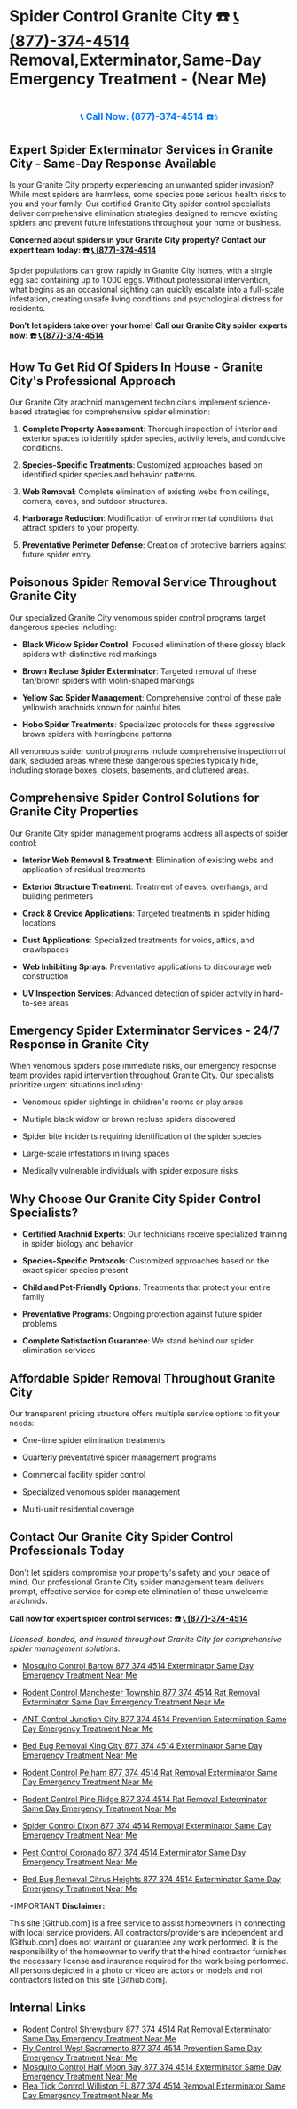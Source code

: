 # Spider Control Granite City ☎️ [📞 (877)-374-4514](https://pest-control-4514.netlify.app) Removal,Exterminator,Same-Day Emergency Treatment - (Near Me)
# 

<p align="center" style="font-size: 1.2em; font-weight: bold; margin: 20px 0;">
  <a href="https://pest-control-4514.netlify.app" target="_blank" style="color: #007BFF; text-decoration: none;">📞 Call Now: (877)-374-4514 ☎️💧</a>
</p>

## Expert Spider Exterminator Services in Granite City - Same-Day Response Available

Is your Granite City property experiencing an unwanted spider invasion? While most spiders are harmless, some species pose serious health risks to you and your family. Our certified Granite City spider control specialists deliver comprehensive elimination strategies designed to remove existing spiders and prevent future infestations throughout your home or business.

**Concerned about spiders in your Granite City property? Contact our expert team today: ☎️ [📞 (877)-374-4514](https://pest-control-4514.netlify.app)**

Spider populations can grow rapidly in Granite City homes, with a single egg sac containing up to 1,000 eggs. Without professional intervention, what begins as an occasional sighting can quickly escalate into a full-scale infestation, creating unsafe living conditions and psychological distress for residents.

**Don't let spiders take over your home! Call our Granite City spider experts now: ☎️ [📞 (877)-374-4514](https://pest-control-4514.netlify.app)**

## How To Get Rid Of Spiders In House - Granite City's Professional Approach

Our Granite City arachnid management technicians implement science-based strategies for comprehensive spider elimination:

1. **Complete Property Assessment**: Thorough inspection of interior and exterior spaces to identify spider species, activity levels, and conducive conditions.

2. **Species-Specific Treatments**: Customized approaches based on identified spider species and behavior patterns.

3. **Web Removal**: Complete elimination of existing webs from ceilings, corners, eaves, and outdoor structures.

4. **Harborage Reduction**: Modification of environmental conditions that attract spiders to your property.

5. **Preventative Perimeter Defense**: Creation of protective barriers against future spider entry.

## Poisonous Spider Removal Service Throughout Granite City

Our specialized Granite City venomous spider control programs target dangerous species including:

- **Black Widow Spider Control**: Focused elimination of these glossy black spiders with distinctive red markings

- **Brown Recluse Spider Exterminator**: Targeted removal of these tan/brown spiders with violin-shaped markings

- **Yellow Sac Spider Management**: Comprehensive control of these pale yellowish arachnids known for painful bites

- **Hobo Spider Treatments**: Specialized protocols for these aggressive brown spiders with herringbone patterns

All venomous spider control programs include comprehensive inspection of dark, secluded areas where these dangerous species typically hide, including storage boxes, closets, basements, and cluttered areas.

## Comprehensive Spider Control Solutions for Granite City Properties

Our Granite City spider management programs address all aspects of spider control:

- **Interior Web Removal & Treatment**: Elimination of existing webs and application of residual treatments

- **Exterior Structure Treatment**: Treatment of eaves, overhangs, and building perimeters

- **Crack & Crevice Applications**: Targeted treatments in spider hiding locations

- **Dust Applications**: Specialized treatments for voids, attics, and crawlspaces

- **Web Inhibiting Sprays**: Preventative applications to discourage web construction

- **UV Inspection Services**: Advanced detection of spider activity in hard-to-see areas

## Emergency Spider Exterminator Services - 24/7 Response in Granite City

When venomous spiders pose immediate risks, our emergency response team provides rapid intervention throughout Granite City. Our specialists prioritize urgent situations including:

- Venomous spider sightings in children's rooms or play areas

- Multiple black widow or brown recluse spiders discovered

- Spider bite incidents requiring identification of the spider species

- Large-scale infestations in living spaces

- Medically vulnerable individuals with spider exposure risks

## Why Choose Our Granite City Spider Control Specialists?

- **Certified Arachnid Experts**: Our technicians receive specialized training in spider biology and behavior

- **Species-Specific Protocols**: Customized approaches based on the exact spider species present

- **Child and Pet-Friendly Options**: Treatments that protect your entire family

- **Preventative Programs**: Ongoing protection against future spider problems

- **Complete Satisfaction Guarantee**: We stand behind our spider elimination services

## Affordable Spider Removal Throughout Granite City

Our transparent pricing structure offers multiple service options to fit your needs:

- One-time spider elimination treatments

- Quarterly preventative spider management programs

- Commercial facility spider control

- Specialized venomous spider management

- Multi-unit residential coverage

## Contact Our Granite City Spider Control Professionals Today

Don't let spiders compromise your property's safety and your peace of mind. Our professional Granite City spider management team delivers prompt, effective service for complete elimination of these unwelcome arachnids.

**Call now for expert spider control services: ☎️ [📞 (877)-374-4514](https://pest-control-4514.netlify.app)**

*Licensed, bonded, and insured throughout Granite City for comprehensive spider management solutions.*


- [Mosquito Control Bartow 877 374 4514 Exterminator Same Day Emergency Treatment Near Me](https://github.com/allyoucaneatsushiin/plumbing-texas/blob/main/Mosquito-Control-Bartow-877-374-4514-Exterminator-Same-Day-Emergency-Treatment-Near-Me.md)
- [Rodent Control Manchester Township 877 374 4514 Rat Removal Exterminator Same Day Emergency Treatment Near Me](https://github.com/allyoucaneatsushiin/plumbing-texas/blob/main/Rodent-Control-Manchester-Township-877-374-4514-Rat-Removal-Exterminator-Same-Day-Emergency-Treatment-Near-Me.md)
- [ANT Control Junction City 877 374 4514 Prevention Extermination Same Day Emergency Treatment Near Me](https://github.com/allyoucaneatsushiin/plumbing-texas/blob/main/ANT-Control-Junction-City-877-374-4514-Prevention-Extermination-Same-Day-Emergency-Treatment-Near-Me.md)


- [Bed Bug Removal King City 877 374 4514 Exterminator Same Day Emergency Treatment Near Me](https://github.com/allyoucaneatsushiin/plumbing-texas/blob/main/Bed-Bug-Removal-King-City-877-374-4514-Exterminator-Same-Day-Emergency-Treatment-Near-Me.md)
- [Rodent Control Pelham 877 374 4514 Rat Removal Exterminator Same Day Emergency Treatment Near Me](https://github.com/allyoucaneatsushiin/plumbing-texas/blob/main/Rodent-Control-Pelham-877-374-4514-Rat-Removal-Exterminator-Same-Day-Emergency-Treatment-Near-Me.md)
- [Rodent Control Pine Ridge 877 374 4514 Rat Removal Exterminator Same Day Emergency Treatment Near Me](https://github.com/allyoucaneatsushiin/plumbing-texas/blob/main/Rodent-Control-Pine-Ridge-877-374-4514-Rat-Removal-Exterminator-Same-Day-Emergency-Treatment-Near-Me.md)


- [Spider Control Dixon 877 374 4514 Removal Exterminator Same Day Emergency Treatment Near Me](https://github.com/allyoucaneatsushiin/plumbing-texas/blob/main/Spider-Control-Dixon-877-374-4514-Removal-Exterminator-Same-Day-Emergency-Treatment-Near-Me.md)
- [Pest Control Coronado 877 374 4514 Exterminator Same Day Emergency Treatment Near Me](https://github.com/allyoucaneatsushiin/plumbing-texas/blob/main/Pest-Control-Coronado-877-374-4514-Exterminator-Same-Day-Emergency-Treatment-Near-Me.md)
- [Bed Bug Removal Citrus Heights 877 374 4514 Exterminator Same Day Emergency Treatment Near Me](https://github.com/allyoucaneatsushiin/plumbing-texas/blob/main/Bed-Bug-Removal-Citrus-Heights-877-374-4514-Exterminator-Same-Day-Emergency-Treatment-Near-Me.md)


*IMPORTANT **Disclaimer:**  

This site [Github.com] is a free service to assist homeowners in connecting with local service providers. All contractors/providers are independent and [Github.com] does not warrant or guarantee any work performed. It is the responsibility of the homeowner to verify that the hired contractor furnishes the necessary license and insurance required for the work being performed. All persons depicted in a photo or video are actors or models and not contractors listed on this site [Github.com].


## Internal Links
- [Rodent Control Shrewsbury 877 374 4514 Rat Removal Exterminator Same Day Emergency Treatment Near Me](https://github.com/allyoucaneatsushiin/plumbing-texas/blob/main/Rodent-Control-Shrewsbury-877-374-4514-Rat-Removal-Exterminator-Same-Day-Emergency-Treatment-Near-Me.md)
- [Fly Control West Sacramento 877 374 4514 Prevention Same Day Emergency Treatment Near Me](https://github.com/allyoucaneatsushiin/plumbing-texas/blob/main/Fly-Control-West-Sacramento-877-374-4514-Prevention-Same-Day-Emergency-Treatment-Near-Me.md)
- [Mosquito Control Half Moon Bay 877 374 4514 Exterminator Same Day Emergency Treatment Near Me](https://github.com/allyoucaneatsushiin/plumbing-texas/blob/main/Mosquito-Control-Half-Moon-Bay-877-374-4514-Exterminator-Same-Day-Emergency-Treatment-Near-Me.md)
- [Flea Tick Control Williston FL 877 374 4514 Removal Exterminator Same Day Emergency Treatment Near Me](https://github.com/allyoucaneatsushiin/plumbing-texas/blob/main/Flea-Tick-Control-Williston-FL-877-374-4514-Removal-Exterminator-Same-Day-Emergency-Treatment-Near-Me.md)
